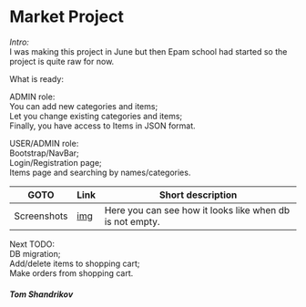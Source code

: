 # Market Project

*Intro:*   
I was making this project in June but then Epam school had started so the project is quite raw for now.

What is ready: 

ADMIN role:  
You can add new categories and items;   
Let you change existing categories and items;   
Finally, you have access to Items in JSON format.

USER/ADMIN role:  
Bootstrap/NavBar;   
Login/Registration page;  
Items page and searching by names/categories.

| GOTO | Link  | Short description
| --- | --- | --- |
| Screenshots | [img](src/main/resources/screenshots) | Here you can see how it looks like when db is not empty. |

Next TODO:   
DB migration;   
Add/delete items to shopping cart;   
Make orders from shopping cart.

##### *Tom Shandrikov*


